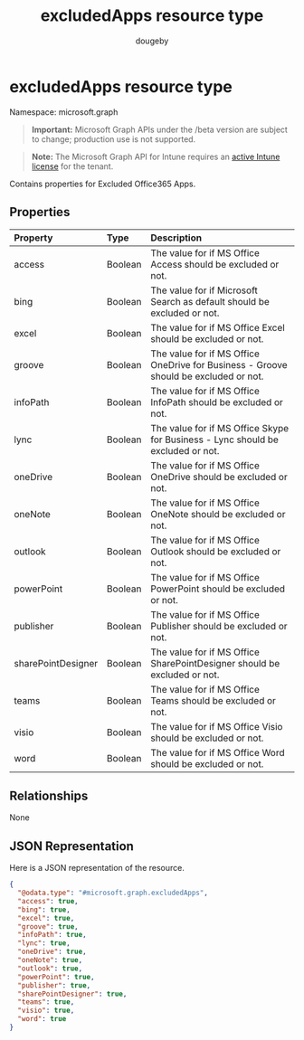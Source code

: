 ﻿---
title: "excludedApps resource type"
description: "Contains properties for Excluded Office365 Apps."
author: "dougeby"
localization_priority: Normal
ms.prod: "intune"
doc_type: resourcePageType
---

# excludedApps resource type

Namespace: microsoft.graph

> **Important:** Microsoft Graph APIs under the /beta version are subject to change; production use is not supported.

> **Note:** The Microsoft Graph API for Intune requires an [active Intune license](https://go.microsoft.com/fwlink/?linkid=839381) for the tenant.

Contains properties for Excluded Office365 Apps.

## Properties

| Property           | Type    | Description                                                                          |
| :----------------- | :------ | :----------------------------------------------------------------------------------- |
| access             | Boolean | The value for if MS Office Access should be excluded or not.                         |
| bing               | Boolean | The value for if Microsoft Search as default should be excluded or not.              |
| excel              | Boolean | The value for if MS Office Excel should be excluded or not.                          |
| groove             | Boolean | The value for if MS Office OneDrive for Business - Groove should be excluded or not. |
| infoPath           | Boolean | The value for if MS Office InfoPath should be excluded or not.                       |
| lync               | Boolean | The value for if MS Office Skype for Business - Lync should be excluded or not.      |
| oneDrive           | Boolean | The value for if MS Office OneDrive should be excluded or not.                       |
| oneNote            | Boolean | The value for if MS Office OneNote should be excluded or not.                        |
| outlook            | Boolean | The value for if MS Office Outlook should be excluded or not.                        |
| powerPoint         | Boolean | The value for if MS Office PowerPoint should be excluded or not.                     |
| publisher          | Boolean | The value for if MS Office Publisher should be excluded or not.                      |
| sharePointDesigner | Boolean | The value for if MS Office SharePointDesigner should be excluded or not.             |
| teams              | Boolean | The value for if MS Office Teams should be excluded or not.                          |
| visio              | Boolean | The value for if MS Office Visio should be excluded or not.                          |
| word               | Boolean | The value for if MS Office Word should be excluded or not.                           |

## Relationships

None

## JSON Representation

Here is a JSON representation of the resource.

<!-- {
  "blockType": "resource",
  "@odata.type": "microsoft.graph.excludedApps"
}
-->

```json
{
  "@odata.type": "#microsoft.graph.excludedApps",
  "access": true,
  "bing": true,
  "excel": true,
  "groove": true,
  "infoPath": true,
  "lync": true,
  "oneDrive": true,
  "oneNote": true,
  "outlook": true,
  "powerPoint": true,
  "publisher": true,
  "sharePointDesigner": true,
  "teams": true,
  "visio": true,
  "word": true
}
```
